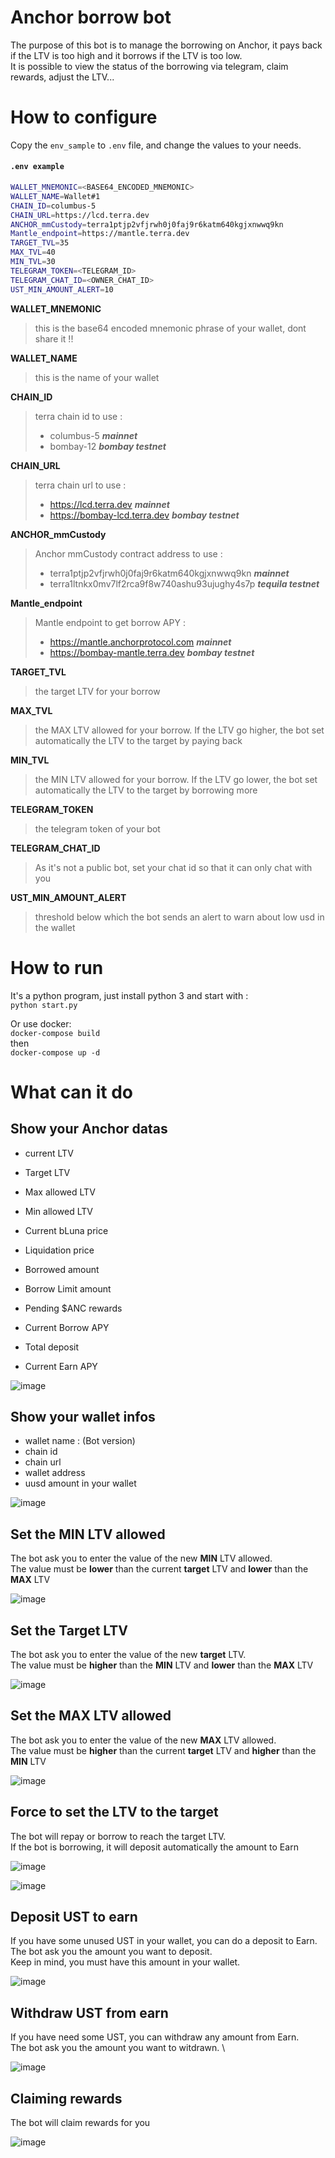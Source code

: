 # Anchor borrow bot

The purpose of this bot is to manage the borrowing on Anchor, it pays back if the LTV is too high and it borrows if the LTV is too low. \
It is possible to view the status of the borrowing via telegram, claim rewards, adjust the LTV...

# How to configure
Copy the `env_sample` to `.env` file, and change the values to your needs.

#### **`.env example`**
``` bash
WALLET_MNEMONIC=<BASE64_ENCODED_MNEMONIC>
WALLET_NAME=Wallet#1
CHAIN_ID=columbus-5
CHAIN_URL=https://lcd.terra.dev
ANCHOR_mmCustody=terra1ptjp2vfjrwh0j0faj9r6katm640kgjxnwwq9kn
Mantle_endpoint=https://mantle.terra.dev
TARGET_TVL=35
MAX_TVL=40
MIN_TVL=30
TELEGRAM_TOKEN=<TELEGRAM_ID>
TELEGRAM_CHAT_ID=<OWNER_CHAT_ID>
UST_MIN_AMOUNT_ALERT=10
```
**WALLET_MNEMONIC**
> this is the base64 encoded mnemonic phrase of your wallet, dont share it !!

**WALLET_NAME**
> this is the name of your wallet

**CHAIN_ID**
> terra chain id to use :
> - columbus-5 ***mainnet***
> - bombay-12 ***bombay testnet***

**CHAIN_URL**
> terra chain url to use :
> - https://lcd.terra.dev ***mainnet***
> - https://bombay-lcd.terra.dev ***bombay testnet***

**ANCHOR_mmCustody**
> Anchor mmCustody contract address to use :
> - terra1ptjp2vfjrwh0j0faj9r6katm640kgjxnwwq9kn ***mainnet***
> - terra1ltnkx0mv7lf2rca9f8w740ashu93ujughy4s7p ***tequila testnet***

**Mantle_endpoint**
> Mantle endpoint to get borrow APY :
> - https://mantle.anchorprotocol.com ***mainnet***
> - https://bombay-mantle.terra.dev ***bombay testnet***


**TARGET_TVL**
> the target LTV for your borrow

**MAX_TVL**
> the MAX LTV allowed for your borrow. If the LTV go higher, the bot set automatically the LTV to the target by paying back

**MIN_TVL**
> the MIN LTV allowed for your borrow. If the LTV go lower, the bot set automatically the LTV to the target by borrowing more

**TELEGRAM_TOKEN**
> the telegram token of your bot

**TELEGRAM_CHAT_ID**
> As it's not a public bot, set your chat id so that it can only chat with you

**UST_MIN_AMOUNT_ALERT**
> threshold below which the bot sends an alert to warn about low usd in the wallet






# How to run

It's a python program, just install python 3 and start with : \
`python start.py`

Or use docker: \
`docker-compose build` \
then \
`docker-compose up -d`




# What can it do

## Show your Anchor datas
- current LTV
- Target LTV
- Max allowed LTV
- Min allowed LTV
- Current bLuna price
- Liquidation price
- Borrowed amount
- Borrow Limit amount
- Pending $ANC rewards
- Current Borrow APY

- Total deposit
- Current Earn APY

![image](./imgs/anchor_infos.png)

## Show your wallet infos
- wallet name : (Bot version)
- chain id
- chain url
- wallet address
- uusd amount in your wallet 

![image](./imgs/wallet.png)

## Set the MIN LTV allowed

 The bot ask you to enter the value of the new **MIN** LTV allowed. \
 The value must be **lower** than the current **target** LTV and **lower** than the **MAX** LTV

![image](./imgs/min_tvl.png)


## Set the Target LTV

 The bot ask you to enter the value of the new **target** LTV. \
 The value must be **higher** than the **MIN** LTV and **lower** than the **MAX** LTV

![image](./imgs/target_tvl.png)


 ## Set the MAX LTV allowed

 The bot ask you to enter the value of the new **MAX** LTV allowed. \
 The value must be **higher** than the current **target** LTV and **higher** than the **MIN** LTV

![image](./imgs/max_tvl.png)


## Force to set the LTV to the target
The bot will repay or borrow to reach the target LTV. \
If the bot is borrowing, it will deposit automatically the amount to Earn

![image](./imgs/fetch_tvl_1.png)


![image](./imgs/fetch_tvl_2.png)


## Deposit UST to earn
If you have some unused UST in your wallet, you can do a deposit to Earn. \
The bot ask you the amount you want to deposit. \
Keep in mind, you must have this amount in your wallet.

![image](./imgs/deposit.png)

## Withdraw UST from earn
If you have need some UST, you can withdraw any amount from Earn. \
The bot ask you the amount you want to witdrawn. \

![image](./imgs/withdraw.png)



## Claiming rewards
The bot will claim rewards for you

![image](./imgs/rewards.png)



